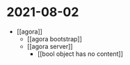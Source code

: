 # 2021-08-02

- [[agora]]
  - [[agora bootstrap]]
  - [[agora server]]
    - [[bool object has no content]]